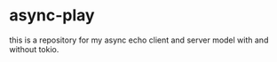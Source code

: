 # async-play
this is a repository for my async echo client and server model with and without tokio. 
